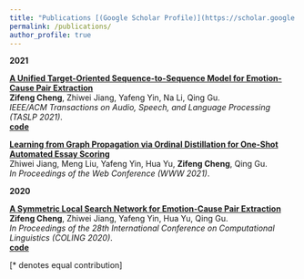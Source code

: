 ```yaml
---
title: "Publications [(Google Scholar Profile)](https://scholar.google.com.hk/citations?user=msx09eYAAAAJ&hl=zh-CN)"
permalink: /publications/
author_profile: true
---
```

<b>2021</b><br>

<b>[A Unified Target-Oriented Sequence-to-Sequence Model for Emotion-Cause Pair Extraction](https://ieeexplore.ieee.org/document/9511845)</b> <br>
<b>Zifeng Cheng</b>, Zhiwei Jiang, Yafeng Yin, Na Li, Qing Gu.<br>
<i>IEEE/ACM Transactions on Audio, Speech, and Language Processing (TASLP 2021)</i>.<br>
<b>[code](https://github.com/zifengcheng/UTOS)</b><br>

<b>[Learning from Graph Propagation via Ordinal Distillation for One-Shot Automated Essay Scoring](https://dl.acm.org/doi/10.1145/3442381.3450017)</b> <br>
Zhiwei Jiang, Meng Liu, Yafeng Yin, Hua Yu, <b>Zifeng Cheng</b>, Qing Gu.<br>
<i>In Proceedings of the Web Conference (WWW 2021)</i>.

<b>2020</b><br>

<b>[A Symmetric Local Search Network for Emotion-Cause Pair Extraction](https://www.aclweb.org/anthology/2020.coling-main.12/)</b> <br>
<b>Zifeng Cheng</b>, Zhiwei Jiang, Yafeng Yin, Hua Yu, Qing Gu.<br>
<i>In Proceedings of the 28th International Conference on Computational Linguistics (COLING 2020)</i>.<br>
<b>[code](https://github.com/bigorange-Petrichor/SLSN)</b><br>







[\* denotes equal contribution]
